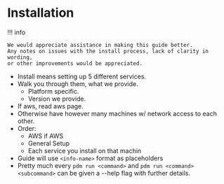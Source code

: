 # Installation

!!! info

    We would appreciate assistance in making this guide better.
    Any notes on issues with the install process, lack of clarity in wording,
    or other improvements would be appreciated.

  - Install means setting up 5 different services.
  - Walk you through them, what we provide.
    - Platform specific.
    - Version we provide.
  - If aws, read aws page.
  - Otherwise have however many machines w/ network access to each other.
  - Order:
    - AWS if AWS
    - General Setup
    - Each service you install on that machin
  - Guide will use `<info-name>` format as placeholders
  - Pretty much every
    `pdm run <command>` and `pdm run <command> <subcommand>` can be given
    a --help flag with further details.
